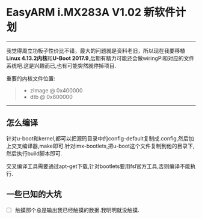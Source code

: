 # EasyARM i.MX283A V1.02 新软件计划

------

我觉得周立功板子性价比不错，最大的问题就是资料老旧，所以现在我要移植**Linux 4.13.2内核**和**U-Boot 2017.9**,后期有精力可能还会做wiringPi和对应的文件系统吧.这是兴趣而已,也有可能突然就停掉项目.

重要的内核文件位置:

> * zImage @ 0x400000
> * dtb @ 0x800000

------

## 怎么编译

针对u-boot和kernel,都可以把源码目录中的config-default复制成.config,然后加上交叉编译器,make即可.针对imx-bootlets,把u-boot这个文件复制到他的目录下,然后执行build脚本即可.

交叉编译工具需要通过apt-get下载,针对bootlets要用fsl官方工具,否则编译不能执行.

## 一些已知的大坑

- [ ] 触摸那个总是输出我已经触摸的数据.我明明就没触摸.

